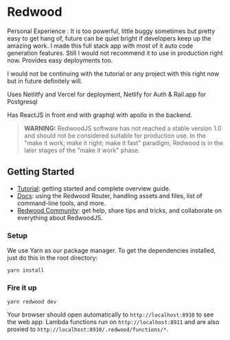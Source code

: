 # Redwood

Personal Experience : It is too powerful, little buggy sometimes but pretty easy to get hang of, future can be quiet bright if developers keep up the amazing work. I made this full stack app with most of it auto code generation features. Still I would not recommend it to use in production right now. Provides easy deployments too.

I would not be continuing with the tutorial or any project with this right now but in future definitely will.

Uses Netlitfy and Vercel for deployment,
Netlify for Auth & Rail.app for Postgresql

Has ReactJS in front end with graphql with apollo in the backend.

> **WARNING:** RedwoodJS software has not reached a stable version 1.0 and should not be considered suitable for production use. In the "make it work; make it right; make it fast" paradigm, Redwood is in the later stages of the "make it work" phase.

## Getting Started

- [Tutorial](https://redwoodjs.com/tutorial/welcome-to-redwood): getting started and complete overview guide.
- [Docs](https://redwoodjs.com/docs/introduction): using the Redwood Router, handling assets and files, list of command-line tools, and more.
- [Redwood Community](https://community.redwoodjs.com): get help, share tips and tricks, and collaborate on everything about RedwoodJS.

### Setup

We use Yarn as our package manager. To get the dependencies installed, just do this in the root directory:

```terminal
yarn install
```

### Fire it up

```terminal
yarn redwood dev
```

Your browser should open automatically to `http://localhost:8910` to see the web app. Lambda functions run on `http://localhost:8911` and are also proxied to `http://localhost:8910/.redwood/functions/*`.
